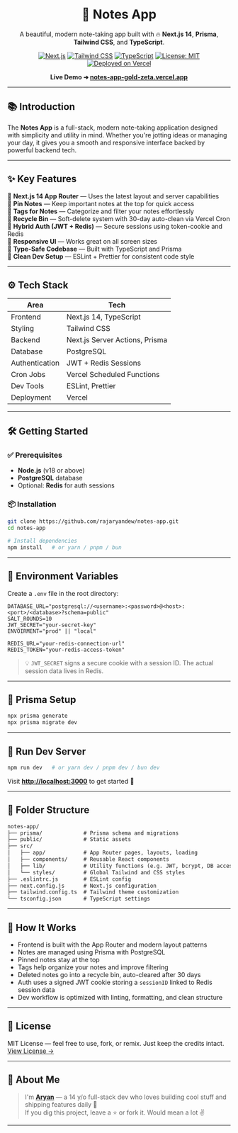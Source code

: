 <div align="center">

# 📝 Notes App

A beautiful, modern note-taking app built with 🔥 **Next.js 14**, **Prisma**, **Tailwind CSS**, and **TypeScript**.

[![Next.js](https://img.shields.io/badge/Next.js-14-black?logo=next.js)](https://nextjs.org)
[![Tailwind CSS](https://img.shields.io/badge/TailwindCSS-3.x-38B2AC?logo=tailwindcss)](https://tailwindcss.com)
[![TypeScript](https://img.shields.io/badge/TypeScript-5.x-3178C6?logo=typescript)](https://www.typescriptlang.org)
[![License: MIT](https://img.shields.io/badge/License-MIT-yellow.svg)](./LICENSE)
[![Deployed on Vercel](https://img.shields.io/badge/Deployed-Vercel-black?logo=vercel)](https://vercel.com)

**Live Demo ➜ [notes-app-gold-zeta.vercel.app](https://notes-app-gold-zeta.vercel.app)**

</div>

---

## 📚 Introduction

The **Notes App** is a full-stack, modern note-taking application designed with simplicity and utility in mind. Whether you're jotting ideas or managing your day, it gives you a smooth and responsive interface backed by powerful backend tech.

---

## ✨ Key Features

🔹 **Next.js 14 App Router** — Uses the latest layout and server capabilities  
🔹 **Pin Notes** — Keep important notes at the top for quick access  
🔹 **Tags for Notes** — Categorize and filter your notes effortlessly  
🔹 **Recycle Bin** — Soft-delete system with 30-day auto-clean via Vercel Cron  
🔹 **Hybrid Auth (JWT + Redis)** — Secure sessions using token-cookie and Redis  
🔹 **Responsive UI** — Works great on all screen sizes  
🔹 **Type-Safe Codebase** — Built with TypeScript and Prisma  
🔹 **Clean Dev Setup** — ESLint + Prettier for consistent code style

---

## ⚙️ Tech Stack

| Area            | Tech                                      |
|-----------------|-------------------------------------------|
| Frontend        | Next.js 14, TypeScript                    |
| Styling         | Tailwind CSS                              |
| Backend         | Next.js Server Actions, Prisma            |
| Database        | PostgreSQL                                |
| Authentication  | JWT + Redis Sessions                      |
| Cron Jobs       | Vercel Scheduled Functions                |
| Dev Tools       | ESLint, Prettier                          |
| Deployment      | Vercel                                    |

---

## 🛠️ Getting Started

### ✅ Prerequisites

- **Node.js** (v18 or above)
- **PostgreSQL** database
- Optional: **Redis** for auth sessions

### 📦 Installation

```bash
git clone https://github.com/rajaryandew/notes-app.git
cd notes-app

# Install dependencies
npm install   # or yarn / pnpm / bun
```

---

## 🔐 Environment Variables

Create a `.env` file in the root directory:

```env
DATABASE_URL="postgresql://<username>:<password>@<host>:<port>/<database>?schema=public"
SALT_ROUNDS=10
JWT_SECRET="your-secret-key"
ENVOIRMENT="prod" || "local"

REDIS_URL="your-redis-connection-url"
REDIS_TOKEN="your-redis-access-token"
```

> 💡 `JWT_SECRET` signs a secure cookie with a session ID. The actual session data lives in Redis.

---

## 🧬 Prisma Setup

```bash
npx prisma generate
npx prisma migrate dev
```

---

## 🔧 Run Dev Server

```bash
npm run dev   # or yarn dev / pnpm dev / bun dev
```

Visit **[http://localhost:3000](http://localhost:3000)** to get started 🚀

---

## 📁 Folder Structure

```txt
notes-app/
├── prisma/             # Prisma schema and migrations
├── public/             # Static assets
├── src/
│   ├── app/            # App Router pages, layouts, loading
│   ├── components/     # Reusable React components
│   ├── lib/            # Utility functions (e.g. JWT, bcrypt, DB access)
│   └── styles/         # Global Tailwind and CSS styles
├── .eslintrc.js        # ESLint config
├── next.config.js      # Next.js configuration
├── tailwind.config.ts  # Tailwind theme customization
└── tsconfig.json       # TypeScript settings
```

---

## 🧠 How It Works

- Frontend is built with the App Router and modern layout patterns  
- Notes are managed using Prisma with PostgreSQL  
- Pinned notes stay at the top  
- Tags help organize your notes and improve filtering  
- Deleted notes go into a recycle bin, auto-cleared after 30 days  
- Auth uses a signed JWT cookie storing a `sessionID` linked to Redis session data  
- Dev workflow is optimized with linting, formatting, and clean structure

---

## 🪪 License

MIT License — feel free to use, fork, or remix. Just keep the credits intact.  
[View License →](./LICENSE)

---

## 💬 About Me

> I'm **[Aryan](https://github.com/rajaryandew)** — a 14 y/o full-stack dev who loves building cool stuff and shipping features daily 🚀  
> If you dig this project, leave a ⭐ or fork it. Would mean a lot ✌️

---
